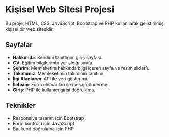 # Kişisel Web Sitesi Projesi

Bu proje, HTML, CSS, JavaScript, Bootstrap ve PHP kullanılarak geliştirilmiş kişisel bir web sitesidir.

## Sayfalar

- **Hakkımda**: Kendimi tanıttığım giriş sayfası.
- **CV**: Eğitim bilgilerimin yer aldığı sayfa.
- **Şehrim**: Memleketim hakkında bilgi içeren sayfa ve resim slider’ı.
- **Takımımız**: Memleketimin takımının tanıtımı.
- **İlgi Alanlarım**: API ile veri gösterimi.
- **İletişim**: Form elemanları ile mesaj gönderme.
- **Giriş**: PHP ile kullanıcı girişi doğrulama.

## Teknikler

- Responsive tasarım için Bootstrap
- Form kontrolü için JavaScript
- Backend doğrulama için PHP
